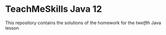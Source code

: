 # TeachMeSkills Java 12
This repository contains the solutions of the homework for the _twelfth_ Java lesson